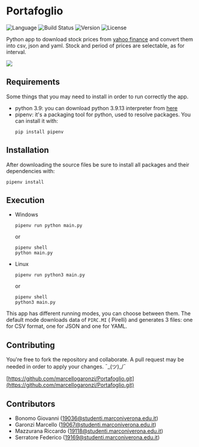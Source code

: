 # Portafoglio

![Language](https://img.shields.io/badge/Language-Python-blue?style=flat)
![Build Status](https://img.shields.io/badge/Status-Develop-lightgreen?style=flat)
![Version](https://img.shields.io/badge/Version-v2.0-red?style=flat)
![License](https://img.shields.io/badge/License-MIT-lightblue.svg?style=flat)

Python app to download stock prices from [yahoo finance](https://finance.yahoo.com/) and convert them into csv, json and
yaml. Stock and period of prices are selectable, as for interval.

![](https://images.unsplash.com/photo-1642790551116-18e150f248e3?ixlib=rb-4.0.3&ixid=MnwxMjA3fDB8MHxwaG90by1wYWdlfHx8fGVufDB8fHx8&auto=format&fit=crop&w=700&q=80)

## Requirements

Some things that you may need to install in order to run correctly the app.

- python 3.9: you can download python 3.9.13 interpreter
  from [here](https://www.python.org/downloads/release/python-3913/)
- pipenv: it's a packaging tool for python, used to resolve packages. You can install it with:
  ```commandline
  pip install pipenv
  ```

## Installation

After downloading the source files be sure to install all packages and their dependencies with:

```commandline
pipenv install
```

## Execution

- Windows
  ```commandline
  pipenv run python main.py
  ```
  or
  ```commandline
  pipenv shell
  python main.py
  ```

- Linux
  ```commandline
  pipenv run python3 main.py
  ```
  or
  ```commandline
  pipenv shell
  python3 main.py
  ```

This app has different running modes, you can choose between them. The default mode downloads data of `PIRC.MI` (
Pirelli) and generates 3 files: one for CSV format, one for JSON and one for YAML.

## Contributing

You're free to fork the repository and collaborate. A pull request may be needed in order to apply your changes.
¯\_(ツ)_/¯

[https://github.com/marcellogaronzi/Portafoglio.git](https://github.com/marcellogaronzi/Portafoglio.git)

## Contributors

- Bonomo Giovanni ([19036@studenti.marconiverona.edu.it](mailto:19036@studenti.marconiverona.edu.it))
- Garonzi Marcello ([19067@studenti.marconiverona.edu.it](mailto:19067@studenti.marconiverona.edu.it))
- Mazzurana Riccardo ([19118@studenti.marconiverona.edu.it](mailto:19118@studenti.marconiverona.edu.it))
- Serratore Federico ([19169@studenti.marconiverona.edu.it](mailto:19169@studenti.marconiverona.edu.it))

